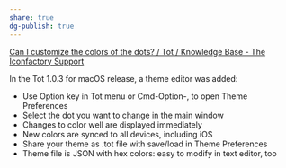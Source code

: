 ```yaml
---
share: true
dg-publish: true
---
```

[Can I customize the colors of the dots? / Tot / Knowledge Base - The Iconfactory Support](https://support.iconfactory.com/kb/tot/can-i-customize-the-colors-of-the-dots)

In the Tot 1.0.3 for macOS release, a theme editor was added:

- Use Option key in Tot menu or Cmd-Option-, to open Theme Preferences
- Select the dot you want to change in the main window
- Changes to color well are displayed immediately
- New colors are synced to all devices, including iOS
- Share your theme as .tot file with save/load in Theme Preferences
- Theme file is JSON with hex colors: easy to modify in text editor, too